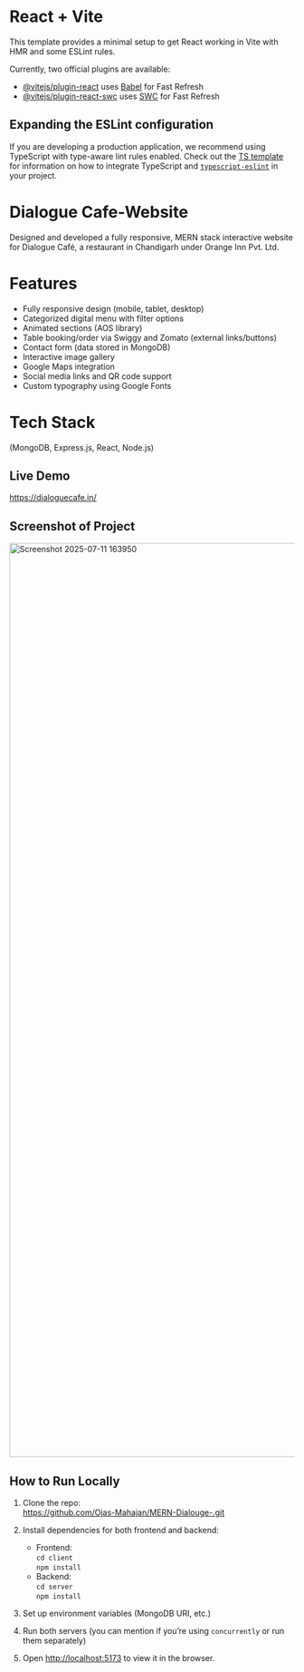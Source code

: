# React + Vite

This template provides a minimal setup to get React working in Vite with HMR and some ESLint rules.

Currently, two official plugins are available:

- [@vitejs/plugin-react](https://github.com/vitejs/vite-plugin-react/blob/main/packages/plugin-react) uses [Babel](https://babeljs.io/) for Fast Refresh
- [@vitejs/plugin-react-swc](https://github.com/vitejs/vite-plugin-react/blob/main/packages/plugin-react-swc) uses [SWC](https://swc.rs/) for Fast Refresh

## Expanding the ESLint configuration

If you are developing a production application, we recommend using TypeScript with type-aware lint rules enabled. Check out the [TS template](https://github.com/vitejs/vite/tree/main/packages/create-vite/template-react-ts) for information on how to integrate TypeScript and [`typescript-eslint`](https://typescript-eslint.io) in your project.

# Dialogue Cafe-Website
Designed and developed a fully responsive, MERN stack interactive website for Dialogue Café, a restaurant in Chandigarh under Orange Inn Pvt. Ltd. 
# Features

- Fully responsive design (mobile, tablet, desktop)
- Categorized digital menu with filter options
- Animated sections (AOS library)
- Table booking/order via Swiggy and Zomato (external links/buttons)
- Contact form (data stored in MongoDB)
- Interactive image gallery
- Google Maps integration
- Social media links and QR code support
- Custom typography using Google Fonts

# Tech Stack
(MongoDB, Express.js, React, Node.js)

## Live Demo
https://dialoguecafe.in/

## Screenshot of Project
<img width="2876" height="1613" alt="Screenshot 2025-07-11 163950" src="https://github.com/user-attachments/assets/338e8076-b969-4a47-993b-6988e1da5f2c" />

## How to Run Locally
1. Clone the repo:  
   https://github.com/Ojas-Mahajan/MERN-Dialouge-.git

2. Install dependencies for both frontend and backend:
   - Frontend:  
     `cd client`  
     `npm install`
   - Backend:  
     `cd server`  
     `npm install`
3. Set up environment variables (MongoDB URI, etc.)
4. Run both servers (you can mention if you’re using `concurrently` or run them separately)
5. Open [http://localhost:5173](http://localhost:5173) to view it in the browser.

